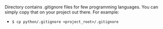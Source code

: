 Directory contains .gitignore files for few programming languages. You can simply copy that on your project out there.
For example:
- ```$ cp python/.gitignore <project_root>/.gitignore```

